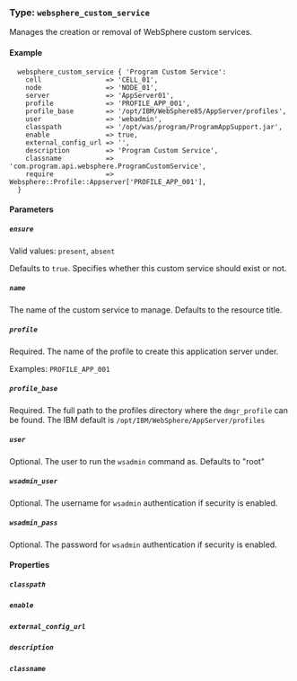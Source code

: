 ### Type: `websphere_custom_service`

Manages the creation or removal of WebSphere custom services.

#### Example

```puppet
  websphere_custom_service { 'Program Custom Service':
    cell                => 'CELL_01',
    node                => 'NODE_01',
    server              => 'AppServer01',
    profile             => 'PROFILE_APP_001',
    profile_base        => '/opt/IBM/WebSphere85/AppServer/profiles',
    user                => 'webadmin',
    classpath           => '/opt/was/program/ProgramAppSupport.jar',
    enable              => true,
    external_config_url => '',
    description         => 'Program Custom Service',
    classname           => 'com.program.api.websphere.ProgramCustomService',
    require             => Websphere::Profile::Appserver['PROFILE_APP_001'],
  }

```

#### Parameters

##### `ensure`

Valid values: `present`, `absent`

Defaults to `true`.  Specifies whether this custom service should exist or not.

##### `name`

The name of the custom service to manage. Defaults to the resource title.

##### `profile`

Required. The name of the profile to create this application server under.

Examples: `PROFILE_APP_001`

##### `profile_base`

Required. The full path to the profiles directory where the `dmgr_profile` can
be found.  The IBM default is `/opt/IBM/WebSphere/AppServer/profiles`

##### `user`

Optional. The user to run the `wsadmin` command as. Defaults to "root"

##### `wsadmin_user`

Optional. The username for `wsadmin` authentication if security is enabled.

##### `wsadmin_pass`

Optional. The password for `wsadmin` authentication if security is enabled.


#### Properties

##### `classpath`


##### `enable`


##### `external_config_url`


##### `description`


##### `classname`
